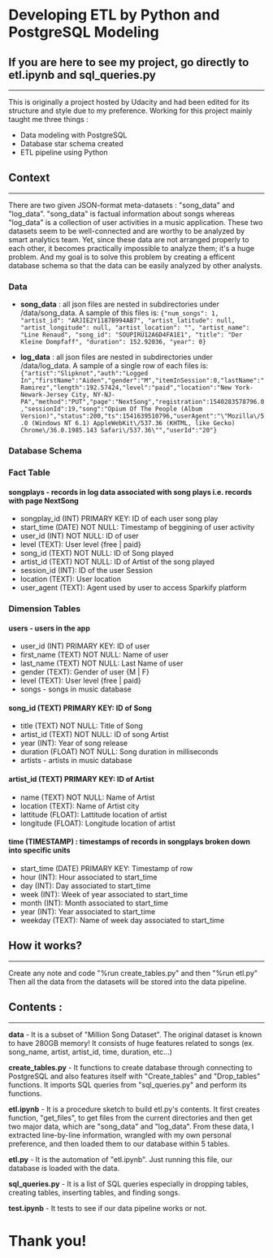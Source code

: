 # Developing ETL by Python and PostgreSQL Modeling
## If you are here to see my project, go directly to etl.ipynb and sql_queries.py
******************************************************************


This is originally a project hosted by Udacity and had been edited for its structure and style due to my preference.
Working for this project mainly taught me three things :
* Data modeling with PostgreSQL
* Database star schema created
* ETL pipeline using Python

## Context
*************************************
There are two given JSON-format meta-datasets : "song_data" and "log_data".
"song_data" is factual information about songs whereas "log_data" is a collection of user activities in a music application.
These two datasets seem to be well-connected and are worthy to be analyzed by smart analytics team.
Yet, since these data are not arranged properly to each other, it becomes practically impossible to analyze them; it's a huge problem.
And my goal is to solve this problem by creating a efficent database schema so that the data can be easily analyzed by other analysts.
### Data

- **song_data** : all json files are nested in subdirectories under /data/song_data. A sample of this files is:
`{"num_songs": 1, "artist_id": "ARJIE2Y1187B994AB7", "artist_latitude": null, "artist_longitude": null, "artist_location": "", "artist_name": "Line Renaud", "song_id": "SOUPIRU12A6D4FA1E1", "title": "Der Kleine Dompfaff", "duration": 152.92036, "year": 0}`

- **log_data** : all json files are nested in subdirectories under /data/log_data. A sample of a single row of each files is:
`{"artist":"Slipknot","auth":"Logged In","firstName":"Aiden","gender":"M","itemInSession":0,"lastName":"Ramirez","length":192.57424,"level":"paid","location":"New York-Newark-Jersey City, NY-NJ-PA","method":"PUT","page":"NextSong","registration":1540283578796.0,"sessionId":19,"song":"Opium Of The People (Album Version)","status":200,"ts":1541639510796,"userAgent":"\"Mozilla\/5.0 (Windows NT 6.1) AppleWebKit\/537.36 (KHTML, like Gecko) Chrome\/36.0.1985.143 Safari\/537.36\"","userId":"20"}`

### Database Schema

### Fact Table
#### songplays - records in log data associated with song plays i.e. records with page NextSong

- songplay_id (INT) PRIMARY KEY: ID of each user song play
- start_time (DATE) NOT NULL: Timestamp of beggining of user activity
- user_id (INT) NOT NULL: ID of user
- level (TEXT): User level {free | paid}
- song_id (TEXT) NOT NULL: ID of Song played
- artist_id (TEXT) NOT NULL: ID of Artist of the song played
- session_id (INT): ID of the user Session
- location (TEXT): User location
- user_agent (TEXT): Agent used by user to access Sparkify platform

### Dimension Tables
#### users - users in the app

- user_id (INT) PRIMARY KEY: ID of user
- first_name (TEXT) NOT NULL: Name of user
- last_name (TEXT) NOT NULL: Last Name of user
- gender (TEXT): Gender of user {M | F}
- level (TEXT): User level {free | paid}
- songs - songs in music database

#### song_id (TEXT) PRIMARY KEY: ID of Song
- title (TEXT) NOT NULL: Title of Song
- artist_id (TEXT) NOT NULL: ID of song Artist
- year (INT): Year of song release
- duration (FLOAT) NOT NULL: Song duration in milliseconds
- artists - artists in music database

#### artist_id (TEXT) PRIMARY KEY: ID of Artist
- name (TEXT) NOT NULL: Name of Artist
- location (TEXT): Name of Artist city
- lattitude (FLOAT): Lattitude location of artist
- longitude (FLOAT): Longitude location of artist

#### time (TIMESTAMP) : timestamps of records in songplays broken down into specific units
- start_time (DATE) PRIMARY KEY: Timestamp of row
- hour (INT): Hour associated to start_time
- day (INT): Day associated to start_time
- week (INT): Week of year associated to start_time
- month (INT): Month associated to start_time
- year (INT): Year associated to start_time
- weekday (TEXT): Name of week day associated to start_time

## How it works?
***************************************************************
Create any note and code "%run create_tables.py" and then "%run etl.py"
Then all the data from the datasets will be stored into the data pipeline.

## Contents : 
***********************************************************************

**data** - It is a subset of "Million Song Dataset". The original dataset is known to have 280GB memory! It consists of huge features related to songs (ex. song_name, artist, artist_id, time, duration, etc...)

**create_tables.py** - It functions to create database through connecting to PostgreSQL and also features itself with "Create_tables" and "Drop_tables" functions. It imports SQL queries from "sql_queries.py" and perform its functions.
                       
**etl.ipynb** - It is a procedure sketch to build etl.py's contents. It first creates function, "get_files", to get files from the current directories and then get two major data, which are "song_data" and "log_data". From these data, I extracted line-by-line information, wrangled with my own personal preference, and then loaded them to our database within 5 tables.

**etl.py** - It is the automation of "etl.ipynb". Just running this file, our database is loaded with the data.

**sql_queries.py** - It is a list of SQL queries especially in dropping tables, creating tables, inserting tables, and finding songs.

**test.ipynb** - It tests to see if our data pipeline works or not.


# Thank you!
